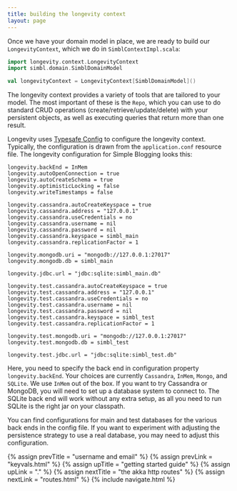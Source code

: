 ```yaml
---
title: building the longevity context
layout: page
---
```


Once we have your domain model in place, we are ready to build our
`LongevityContext`, which we do in `SimblContextImpl.scala`:

```scala
import longevity.context.LongevityContext
import simbl.domain.SimblDomainModel

val longevityContext = LongevityContext[SimblDomainModel]()
```

The longevity context provides a variety of tools that are tailored to your model. The most
important of these is the `Repo`, which you can use to do standard CRUD operations
(create/retrieve/update/delete) with your persistent objects, as well as executing queries that
return more than one result.

Longevity uses [Typesafe
Config](https://github.com/typesafehub/config) to configure the
longevity context. Typically, the configuration is drawn from the
`application.conf` resource file. The longevity configuration for
Simple Blogging looks this:

```prop
longevity.backEnd = InMem
longevity.autoOpenConnection = true
longevity.autoCreateSchema = true
longevity.optimisticLocking = false
longevity.writeTimestamps = false

longevity.cassandra.autoCreateKeyspace = true
longevity.cassandra.address = "127.0.0.1"
longevity.cassandra.useCredentials = no
longevity.cassandra.username = nil
longevity.cassandra.password = nil
longevity.cassandra.keyspace = simbl_main
longevity.cassandra.replicationFactor = 1

longevity.mongodb.uri = "mongodb://127.0.0.1:27017"
longevity.mongodb.db = simbl_main

longevity.jdbc.url = "jdbc:sqlite:simbl_main.db"

longevity.test.cassandra.autoCreateKeyspace = true
longevity.test.cassandra.address = "127.0.0.1"
longevity.test.cassandra.useCredentials = no
longevity.test.cassandra.username = nil
longevity.test.cassandra.password = nil
longevity.test.cassandra.keyspace = simbl_test
longevity.test.cassandra.replicationFactor = 1

longevity.test.mongodb.uri = "mongodb://127.0.0.1:27017"
longevity.test.mongodb.db = simbl_test

longevity.test.jdbc.url = "jdbc:sqlite:simbl_test.db"
```

Here, you need to specify the back end in configuration property
`longevity.backEnd`. Your choices are currently `Cassandra`, `InMem`,
`Mongo`, and `SQLite`. We use `InMem` out of the box. If you want to
try Cassandra or MongoDB, you will need to set up a database system to
connect to. The SQLite back end will work without any extra setup, as
all you need to run SQLite is the right jar on your classpath.

You can find configurations for main and test databases for the
various back ends in the config file. If you want to experiment with
adjusting the persistence strategy to use a real database, you may
need to adjust this configuration.

{% assign prevTitle = "username and email" %}
{% assign prevLink  = "keyvals.html" %}
{% assign upTitle   = "getting started guide" %}
{% assign upLink    = "." %}
{% assign nextTitle = "the akka http routes" %}
{% assign nextLink  = "routes.html" %}
{% include navigate.html %}
